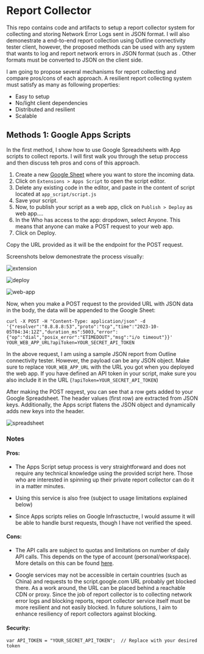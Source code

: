 # Report Collector

This repo contains code and artifacts to setup a report collector system for collecting and storing Network Error Logs sent in JSON format. I will also demonestrate a end-to-end report collection using Outline connectivity tester client, however, the proposed methods can be used with any system that wants to log and report network errors in JSON format (such as . Other formats must be converted to JSON on the client side. 

I am going to propose several mechanisms for report collecting and compare pros/cons of each approach. A resilient report collecting system must satisfy as many as following properties:

- Easy to setup
- No/light client dependencies 
- Distributed and resilient
- Scalable

 ## Methods 1: Google Apps Scripts

In the first method, I show how to use Google Spreadsheets with App scripts to collect reports. I will first walk you through the setup proccess and then discuss teh pros and cons of this approach. 

1. Create a new [Google Sheet](https://docs.google.com/spreadsheets) where you want to store the incoming data.
2. Click on `Extensions > Apps Script` to open the script editor.
3. Delete any existing code in the editor, and paste in the content of script located at `app_script/script.js`
4. Save your script.
5. Now, to publish your script as a web app, click on `Publish > Deploy` as web app....
6. In the Who has access to the app: dropdown, select Anyone. This means that anyone can make a POST request to your web app.
7. Click on Deploy.

Copy the URL provided as it will be the endpoint for the POST request.

Screenshots below demonestrate the process visually:

![extension](https://github.com/amircybersec/report-collector/assets/117060873/33265e66-f5d0-42d3-8471-f5a651ff40cb)

![deploy](https://github.com/amircybersec/report-collector/assets/117060873/674f79bf-865d-48ed-9e1a-a8c7cda634c3)

![web-app](https://github.com/amircybersec/report-collector/assets/117060873/ef65a56b-3496-4fb4-80ac-7213e8dc98ef)


Now, when you make a POST request to the provided URL with JSON data in the body, the data will be appended to the Google Sheet:

```
curl -X POST -H "Content-Type: application/json" -d '{"resolver":"8.8.8.8:53","proto":"tcp","time":"2023-10-05T04:34:12Z","duration_ms":5003,"error":{"op":"dial","posix_error":"ETIMEDOUT","msg":"i/o timeout"}}' YOUR_WEB_APP_URL?apiToken=YOUR_SECRET_API_TOKEN
```
In the above request, I am using a sample JSON report from Outline connectivity tester. However, the payload can be any JSON object.  Make sure to replace `YOUR_WEB_APP_URL` with the URL you got when you deployed the web app. If you have defined an API token in your script, make sure you also include it in the URL (`?apiToken=YOUR_SECRET_API_TOKEN`) 

After making the POST reqyest, you can see that a row gets added to your Google Spreadsheet. The header values (first row) are extracted from JSON keys. Additionally, the Apps script flatens the JSON object and dynamically adds new keys into the header.   

![spreadsheet](https://github.com/amircybersec/report-collector/assets/117060873/eea88180-8fda-4d07-b3c8-7c42013d31a9)


### Notes

#### Pros: 
- The Apps Script setup process is very straightforward and does not require any technical knowledge using the provided script here. Those who are interested in spinning up their private report collector can do it in a matter minutes. 

- Using this service is also free (subject to usage limitations explained below)

- Since Apps scripts relies on Google Infrasctuctre, I would assume it will be able to handle burst requests, though I have not verified the speed.

#### Cons:

- The API calls are subject to quotas and limitations on number of daily API calls. This depends on the type of account (personal/workspace). More details on this can be found [here](https://developers.google.com/apps-script/guides/services/quotas).

- Google services may not be accessible in certain countries (such as China) and requests to the script.google.com URL probably get blocked there. As a work around, the URL can be placed behind a reachable CDN or proxy. Since the job of report collector is to collecting network error logs and blocking reports, report collector service itself must be more resilient and not easily blocked. In future solutions, I aim to enhance resiliency of report collectors against blocking.

#### Security:
```
var API_TOKEN = "YOUR_SECRET_API_TOKEN";  // Replace with your desired token
```
